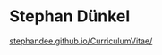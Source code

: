 # Stephan Dünkel

[stephandee.github.io/CurriculumVitae/](https://stephandee.github.io/CurriculumVitae/)



